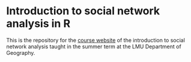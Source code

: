 # Introduction to social network analysis in R

This is the repository for the [course website](jfb-h.github.io/intro-to-sna/) of the introduction to social network analysis taught in the summer term at the LMU Department of Geography.

